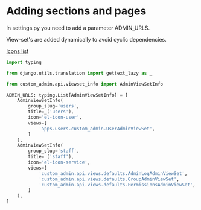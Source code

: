 # Adding sections and pages

In settings.py you need to add a parameter ADMIN_URLS.

View-set's are added dynamically to avoid cyclic dependencies.

[Icons list](https://pictogrammers.com/library/mdi/)

```python
import typing

from django.utils.translation import gettext_lazy as _

from custom_admin.api.viewset_info import AdminViewSetInfo

ADMIN_URLS: typing.List[AdminViewSetInfo] = [
    AdminViewSetInfo(
        group_slug='users',
        title=_('users'),
        icon='el-icon-user',
        views=[
            'apps.users.custom_admin.UserAdminViewSet',
        ]
    ),
    AdminViewSetInfo(
        group_slug='staff',
        title=_('staff'),
        icon='el-icon-service',
        views=[
            'custom_admin.api.views.defaults.AdminLogAdminViewSet',
            'custom_admin.api.views.defaults.GroupAdminViewSet',
            'custom_admin.api.views.defaults.PermissionsAdminViewSet',
        ]
    ),
]
```
